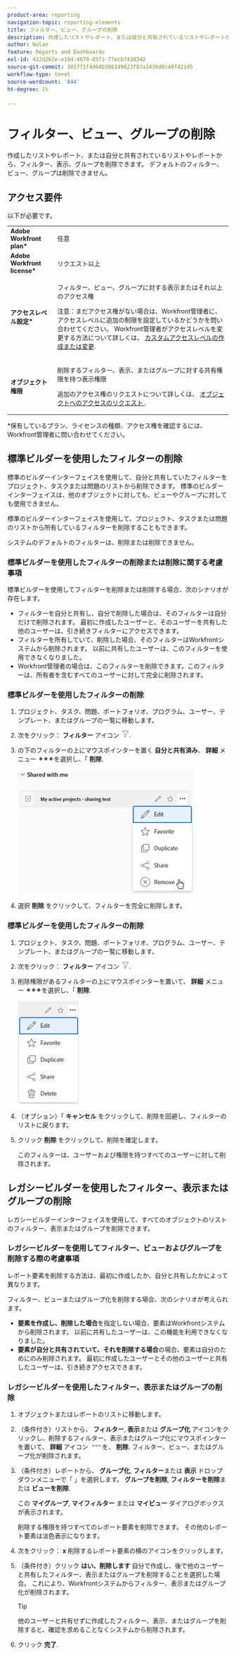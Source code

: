 ```yaml
---
product-area: reporting
navigation-topic: reporting-elements
title: フィルター、ビュー、グループの削除
description: 作成したリストやレポート、または自分と共有されているリストやレポートから、フィルター、表示、グループを削除できます。 デフォルトのフィルター、ビュー、グループは削除できません。
author: Nolan
feature: Reports and Dashboards
exl-id: 422d262e-e19d-4070-85f1-77ecb7430342
source-git-commit: 302771f4d64b386149623f87a3436d0c40f421d5
workflow-type: tm+mt
source-wordcount: '844'
ht-degree: 1%

---
```


# フィルター、ビュー、グループの削除

作成したリストやレポート、または自分と共有されているリストやレポートから、フィルター、表示、グループを削除できます。 デフォルトのフィルター、ビュー、グループは削除できません。

## アクセス要件

以下が必要です。

<table style="table-layout:auto"> 
 <col> 
 </col> 
 <col> 
 </col> 
 <tbody> 
  <tr> 
   <td role="rowheader"><strong>Adobe Workfront plan*</strong></td> 
   <td> <p>任意 </p> </td> 
  </tr> 
  <tr> 
   <td role="rowheader"><strong>Adobe Workfront license*</strong></td> 
   <td> <p>リクエスト以上</p> </td> 
  </tr> 
  <tr> 
   <td role="rowheader"><strong>アクセスレベル設定*</strong></td> 
   <td> <p>フィルター、ビュー、グループに対する表示またはそれ以上のアクセス権</p> <p>注意：まだアクセス権がない場合は、Workfront管理者に、アクセスレベルに追加の制限を設定しているかどうかを問い合わせてください。 Workfront管理者がアクセスレベルを変更する方法について詳しくは、 <a href="../../../administration-and-setup/add-users/configure-and-grant-access/create-modify-access-levels.md" class="MCXref xref">カスタムアクセスレベルの作成または変更</a>.</p> </td> 
  </tr> 
  <tr> 
   <td role="rowheader"><strong>オブジェクト権限</strong></td> 
   <td> <p>削除するフィルター、表示、またはグループに対する共有権限を持つ表示権限</p> <p>追加のアクセス権のリクエストについて詳しくは、 <a href="../../../workfront-basics/grant-and-request-access-to-objects/request-access.md" class="MCXref xref">オブジェクトへのアクセスのリクエスト </a>.</p> </td> 
  </tr> 
 </tbody> 
</table>

&#42;保有しているプラン、ライセンスの種類、アクセス権を確認するには、Workfront管理者に問い合わせてください。

## 標準ビルダーを使用したフィルターの削除

標準のビルダーインターフェイスを使用して、自分と共有していたフィルターをプロジェクト、タスクまたは問題のリストから削除できます。 標準のビルダーインターフェイスは、他のオブジェクトに対しても、ビューやグループに対しても使用できません。

標準のビルダーインターフェイスを使用して、プロジェクト、タスクまたは問題のリストから所有しているフィルターを削除することもできます。

システムのデフォルトのフィルターは、削除または削除できません。

### 標準ビルダーを使用したフィルターの削除または削除に関する考慮事項

標準ビルダーを使用してフィルターを削除または削除する場合、次のシナリオが存在します。

* フィルターを自分と共有し、自分で削除した場合は、そのフィルターは自分だけで削除されます。 最初に作成したユーザーと、そのユーザーを共有した他のユーザーは、引き続きフィルターにアクセスできます。
* フィルターを所有していて、削除した場合、そのフィルターはWorkfrontシステムから削除されます。 以前に共有したユーザーは、このフィルターを使用できなくなりました。
* Workfront管理者の場合は、このフィルターを削除できます。このフィルターは、所有者を含むすべてのユーザーに対して完全に削除されます。

### 標準ビルダーを使用したフィルターの削除

1. プロジェクト、タスク、問題、ポートフォリオ、プログラム、ユーザー、テンプレート、またはグループの一覧に移動します。
1. 次をクリック： **フィルター** アイコン ![フィルターアイコン](assets/filter-nwepng.png).
1. の下のフィルターの上にマウスポインターを置く **自分と共有済み**、 **詳細** メニュー ![その他のアイコン](assets/more-icon-spectrum.png)を選択し、「 **削除**.

   ![フィルターを削除](assets/new-filters-more-menu-remove-filter.png)

1. 選択 **削除** をクリックして、フィルターを完全に削除します。

### 標準ビルダーを使用したフィルターの削除

1. プロジェクト、タスク、問題、ポートフォリオ、プログラム、ユーザー、テンプレート、またはグループの一覧に移動します。
1. 次をクリック： **フィルター** アイコン ![フィルターアイコン](assets/filter-nwepng.png).
1. 削除権限があるフィルターの上にマウスポインターを置いて、 **詳細** メニュー ![その他のアイコン](assets/more-icon-spectrum.png)を選択し、「 **削除**.

   ![フィルターの削除](assets/new-filters-more-menu-options-with-delete.png)

1. （オプション）「 **キャンセル** をクリックして、削除を回避し、フィルターのリストに戻ります。
1. クリック **削除** をクリックして、削除を確定します。

   このフィルターは、ユーザーおよび権限を持つすべてのユーザーに対して削除されます。

## レガシービルダーを使用したフィルター、表示またはグループの削除

レガシービルダーインターフェイスを使用して、すべてのオブジェクトのリストのフィルター、表示またはグループを削除できます。

### レガシービルダーを使用してフィルター、ビューおよびグループを削除する際の考慮事項

レポート要素を削除する方法は、最初に作成したか、自分と共有したかによって異なります。

フィルター、ビューまたはグループ化を削除する場合、次のシナリオが考えられます。

* **要素を作成し、削除した場合**&#x200B;を指定しない場合、要素はWorkfrontシステムから削除されます。 以前に共有したユーザーは、この機能を利用できなくなりました。
* **要素が自分と共有されていて、それを削除する場合**&#x200B;の場合、要素は自分のためにのみ削除されます。 最初に作成したユーザーとその他のユーザーと共有したユーザーは、引き続きアクセスできます。

### レガシービルダーを使用したフィルター、表示またはグループの削除

1. オブジェクトまたはレポートのリストに移動します。
1. （条件付き）リストから、 **フィルター**, **表示**&#x200B;または **グループ化** アイコンをクリックし、削除するフィルター、表示またはグループ化にマウスポインターを置いて、 **詳細** アイコン ![](assets/more-icon.png)を、 **削除**. フィルター、ビュー、またはグループ化が削除されます。
1. （条件付き）レポートから、 **グループ化**, **フィルター**&#x200B;または **表示** ドロップダウンメニューで「 」を選択します。 **グループを削除**, **フィルターを削除**&#x200B;または **ビューを削除**.

   この **マイグループ**, **マイフィルター** または **マイビュー** ダイアログボックスが表示されます。

   削除する権限を持つすべてのレポート要素を削除できます。 その他のレポート要素は淡色表示になります。

1. 次をクリック： **x** 削除するレポート要素の横のアイコンをクリックします。
1. （条件付き）クリック **はい、削除します** 自分で作成し、後で他のユーザーと共有したフィルター、表示またはグループを削除することを選択した場合。 これにより、Workfrontシステムからフィルター、表示またはグループ化が削除されます。

   >[!TIP]
   >
   >他のユーザーと共有せずに作成したフィルター、表示、またはグループを削除すると、確認を求めることなくシステムから削除されます。

1. クリック **完了**.

